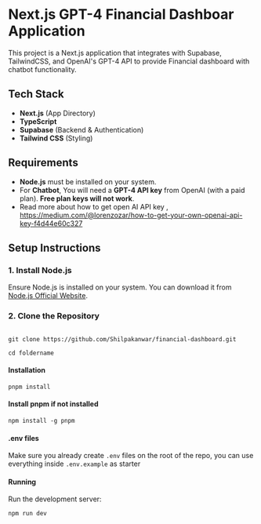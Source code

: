 # Next.js GPT-4 Financial Dashboar Application

This project is a Next.js application that integrates with Supabase, TailwindCSS, and OpenAI's GPT-4 API to provide Financial dashboard with chatbot functionality.

## Tech Stack

- **Next.js** (App Directory)
- **TypeScript**
- **Supabase** (Backend & Authentication)
- **Tailwind CSS** (Styling)

## Requirements

- **Node.js** must be installed on your system.
- For **Chatbot**, You will need a **GPT-4 API key** from OpenAI (with a paid plan). **Free plan keys will not work**.
- Read more about how to get open AI API key , https://medium.com/@lorenzozar/how-to-get-your-own-openai-api-key-f4d44e60c327

## Setup Instructions

### 1. Install Node.js

Ensure Node.js is installed on your system. You can download it from [Node.js Official Website](https://nodejs.org).

### 2. Clone the Repository

```

git clone https://github.com/Shilpakanwar/financial-dashboard.git

cd foldername

```

#### Installation

```
pnpm install
```

#### Install pnpm if not installed

<!-- if pnpm is not installed, install using  "npm install -g pnpm"  -->

```
npm install -g pnpm

```

#### .env files

Make sure you already create `.env` files on the root of the repo, you can use everything inside `.env.example` as starter

#### Running

Run the development server:

```
npm run dev

```
